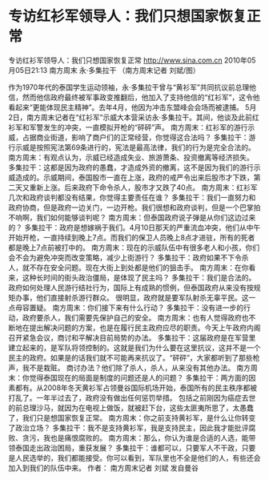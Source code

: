 # 专访红衫军领导人：我们只想国家恢复正常

专访红衫军领导人：我们只想国家恢复正常
http://www.sina.com.cn  2010年05月05日21:13  南方周末
永·多集拉干 （南方周末记者 刘斌/图）

作为1970年代的泰国学生运动领袖，永·多集拉干曾与“黄衫军”共同抗议前总理他信，然而他信政府最终被军事政变推翻后，他加入了支持他信的“红衫军”，这令他看起来“更能体现民主精神”。去年4月，他因为冲击东盟峰会会场而被逮捕。
5月2日，南方周末记者在“红衫军”示威大本营采访永·多集拉干。其间，他谈及此前红衫军和军警发生的冲突，一直模拟开枪的“砰砰”声。
南方周末：红衫军的游行示威，占据商业街道，影响了商户们的正常经营，你觉得这合法吗？
多集拉干：游行示威是按照宪法第69条进行的，宪法是最高法律，我们的行为是完全合法的。
南方周末：有观点认为，示威已经造成失业、旅游萧条、投资撤离等经济损失。
多集拉干：这都是因为政府的愚蠢，才造成外资的撤离，这不是因为我们的游行示威造成的。示威期间，泰国股市一直在上涨，政府的戒严令出来后股市才下跌，第二天又重新上涨。后来政府下命令杀人，股市才又跌了40点。
南方周末：红衫军几次和政府谈判都没有结果，你觉得主要责任在谁？
多集拉干：我们一直努力和政府协商，但是政府一边关门，一边开枪。我们很想和政府谈判，但是一个巴掌拍不响啊，我们如何能够谈判呢？
南方周末：但泰国政府说子弹是从你们这边过来的？
多集拉干：政府是想嫁祸于我们。4月10日那天的严重流血冲突，他们从中午开始开枪，一直持续到晚上7点。而我们的保卫人员晚上8点才进驻，所有的死者都是晚上7点前被打中的。
南方周末：现在的示威队伍中有很多老人和小孩，你们会不会为避免冲突而改变策略，减少上街游行？
多集拉干：政府如果不下令杀人，就不存在安全问题。现在大街上到处都是他们的狙击手。
南方周末：在你看来，这种长时间的街头政治僵局，是体现了民主吗？
多集拉干：我们是合法的。政府如何处理人民游行结社行为，国际上有成熟的惯例，但泰国政府从来没有按规矩办事，他们直接射杀游行群众。
很明显，政府就是要军队射杀无辜平民。这一点毋容置疑。
南方周末：你们接下来有什么行动？
多集拉干：没有进一步的行动，政府要杀人，我们需要先保护自己的安全。
南方周末：也有人觉得政府也不断地在提出解决问题的方案，也是在履行民主政府应尽的职责。今天上午政府内阁召开紧急会议，商讨和平解决目前局势的办法。
多集拉干：这届政府是在军营里建立起来的，是军队将领控制的。这就是我们为什么要在这里抗议，这并不是一个民主的政府。如果是的话我们就不可能再来抗议了。“砰砰”，大家都听到了那些枪声，我不是栽赃。
商讨办法？他们除了杀人，杀人，从来没有其他办法。
南方周末：你觉得泰国现在的局面是制度的问题还是人的问题？
多集拉干：两方面的因素都有。从2008年冬天黄衫军占领曼谷国际机场开始，泰国所有的民主秩序都被打乱了。一年半过去了，政府没有做出任何惩罚举措。
包括之前刚因为癌症去世的前总理沙马，就因为在电视上做饭，就被赶下台，这些太匪夷所思了，太愚蠢了，我们只是想国家恢复正常。
南方周末：你之前支持黄衫军，是什么让你转变了政治立场？
多集拉干：我不是支持黄衫军，我是支持民主，因此我才能批评腐败、贪污，我也是痛恨腐败的。
南方周末：那么，你认为谁是合适的人选，能带领泰国走出政治困局，重获发展？
多集拉干：谁都可以，只要军人不干政，只要是人民选举的，我们都能接受。你可以看到，军队里也不全是他们的人，有些还会加入到我们的队伍中来。
作者： 南方周末记者 刘斌 发自曼谷

